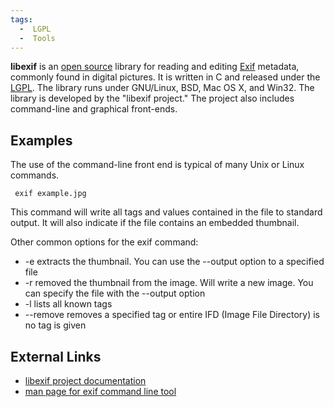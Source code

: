 ```yaml
---
tags:
  -  LGPL
  -  Tools 
---
```

**libexif** is an [open source](open_source.md) library for
reading and editing [Exif](exif.md) metadata, commonly found in
digital pictures. It is written in C and released under the
[LGPL](lgpl.md). The library runs under GNU/Linux, BSD, Mac OS
X, and Win32. The library is developed by the "libexif project." The
project also includes command-line and graphical front-ends.

## Examples

The use of the command-line front end is typical of many Unix or Linux
commands.

` exif example.jpg`

This command will write all tags and values contained in the file to
standard output. It will also indicate if the file contains an embedded
thumbnail.

Other common options for the exif command:

- -e extracts the thumbnail. You can use the --output option to a
  specified file
- -r removed the thumbnail from the image. Will write a new image. You
  can specify the file with the --output option
- -l lists all known tags
- --remove removes a specified tag or entire IFD (Image File Directory)
  is no tag is given

## External Links

- [libexif project
  documentation](http://libexif.sourceforge.net/docs.html)
- [man page for exif command line
  tool](http://libexif.sourceforge.net/man/exif.html)